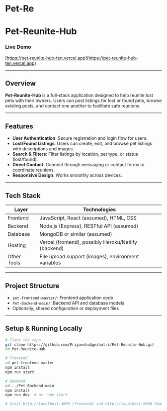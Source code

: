 # Pet-Re
# Pet-Reunite-Hub

### Live Demo
[https://pet-reunite-hub-ten.vercel.app](https://pet-reunite-hub-ten.vercel.app)

---

##  Overview
**Pet-Reunite-Hub** is a full-stack application designed to help reunite lost pets with their owners. Users can post listings for lost or found pets, browse existing posts, and contact one another to facilitate safe reunions.

---

##  Features
- **User Authentication**: Secure registration and login flow for users.
- **Lost/Found Listings**: Users can create, edit, and browse pet listings with descriptions and images.
- **Search & Filters**: Filter listings by location, pet type, or status (lost/found).
- **Direct Contact**: Connect through messaging or contact forms to coordinate reunions.
- **Responsive Design**: Works smoothly across devices.

---

##  Tech Stack

| Layer        | Technologies                        |
|--------------|--------------------------------------|
| Frontend     | JavaScript, React (assumed), HTML, CSS |
| Backend      | Node.js (Express), RESTful API (assumed) |
| Database     | MongoDB or similar (assumed)          |
| Hosting      | Vercel (frontend), possibly Heroku/Netlify (backend) |
| Other Tools  | File upload support (images), environment variables |

---

##  Project Structure
- `pet-frontend-master/`: Frontend application code
- `Pet-Backend-main/`: Backend API and database models
- Optionally, shared configuration or deployment files

---

##  Setup & Running Locally

```bash
# Clone the repo
git clone https://github.com/PriyanshuAgnihotri/Pet-Reunite-Hub.git
cd Pet-Reunite-Hub

# Frontend
cd pet-frontend-master
npm install
npm run start

# Backend
cd ../Pet-Backend-main
npm install
npm run dev  # or `npm start`

# Visit http://localhost:3000 (frontend) and http://localhost:5000 (backend)
